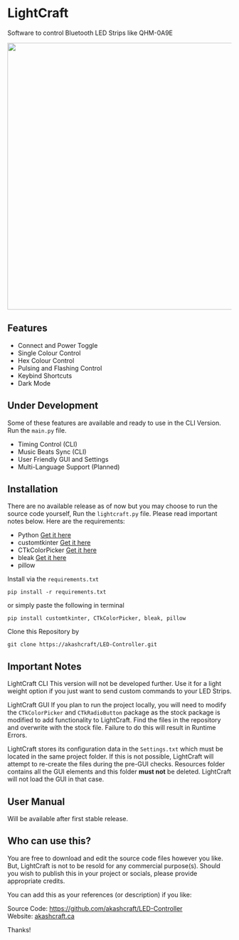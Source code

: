 # LightCraft
Software to control Bluetooth LED Strips like QHM-0A9E

<img width=600px src="https://github.com/user-attachments/assets/72c854c2-6485-4da2-8bf7-1130b5a3c0c8">

## Features
- Connect and Power Toggle
- Single Colour Control
- Hex Colour Control
- Pulsing and Flashing Control
- Keybind Shortcuts
- Dark Mode

## Under Development
Some of these features are available and ready to use in the CLI Version. Run the `main.py` file.
- Timing Control (CLI)
- Music Beats Sync (CLI)
- User Friendly GUI and Settings
- Multi-Language Support (Planned)

## Installation
There are no available release as of now but you may choose to run the source code yourself, Run the `lightcraft.py` file. Please read important notes below. Here are the requirements:

- Python [Get it here](https://www.python.org/downloads/release/)
- customtkinter [Get it here](https://github.com/TomSchimansky/CustomTkinter)
- CTkColorPicker [Get it here](https://github.com/Akascape/CTkColorPicker)
- bleak [Get it here](https://github.com/hbldh/bleak)
- pillow
  
Install via the `requirements.txt`
```
pip install -r requirements.txt
```
or simply paste the following in terminal
```
pip install customtkinter, CTkColorPicker, bleak, pillow
```
Clone this Repository by
```
git clone https://akashcraft/LED-Controller.git
```

## Important Notes
LightCraft CLI
This version will not be developed further. Use it for a light weight option if you just want to send custom commands to your LED Strips.

LightCraft GUI
If you plan to run the project locally, you will need to modify the `CTkColorPicker` and `CTkRadioButton` package as the stock package is modified to add functionality to LightCraft. Find the files in the repository and overwrite with the stock file. Failure to do this will result in Runtime Errors.

LightCraft stores its configuration data in the `Settings.txt` which must be located in the same project folder. If this is not possible, LightCraft will attempt to re-create the files during the pre-GUI checks. Resources folder contains all the GUI elements and this folder **must not** be deleted. LightCraft will not load the GUI in that case.

## User Manual
Will be available after first stable release.

## Who can use this?
You are free to download and edit the source code files however you like. But, LightCraft is not to be resold for any commercial purpose(s).
Should you wish to publish this in your project or socials, please provide appropriate credits.

You can add this as your references (or description) if you like:

Source Code: https://github.com/akashcraft/LED-Controller<br>
Website: [akashcraft.ca](https://akashcraft.ca)

Thanks!
